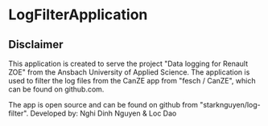 # LogFilterApplication

## Disclaimer
This application is created to serve the project "Data logging for Renault ZOE" from the Ansbach University of Applied Science. The application is used to filter the log files from the CanZE app from "fesch / CanZE", which can be found on github.com.

The app is open source and can be found on github from "starknguyen/log-filter". 
Developed by: Nghi Dinh Nguyen & Loc Dao
